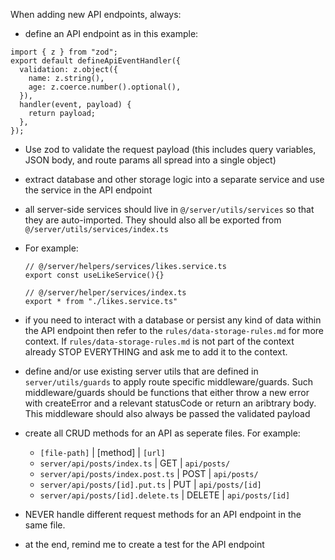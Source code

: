 When adding new API endpoints, always:

- define an API endpoint as in this example:

```
import { z } from "zod";
export default defineApiEventHandler({
  validation: z.object({
    name: z.string(),
    age: z.coerce.number().optional(),
  }),
  handler(event, payload) {
    return payload;
  },
});
```

- Use zod to validate the request payload (this includes query variables, JSON body, and route params all spread into a single object)
- extract database and other storage logic into a separate service and use the service in the API endpoint
- all server-side services should live in `@/server/utils/services` so that they are auto-imported. They should also all be exported from `@/server/utils/services/index.ts`
- For example:

  ```
  // @/server/helpers/services/likes.service.ts
  export const useLikeService(){}

  // @/server/helper/services/index.ts
  export * from "./likes.service.ts"

  ```

- if you need to interact with a database or persist any kind of data within the API endpoint then refer to the `rules/data-storage-rules.md` for more context. If `rules/data-storage-rules.md` is not part of the context already STOP EVERYTHING and ask me to add it to the context.
- define and/or use existing server utils that are defined in `server/utils/guards` to apply route specific middleware/guards. Such middleware/guards should be functions that either throw a new error with createError and a relevant statusCode or return an aribtrary body. This middleware should also always be passed the validated payload
- create all CRUD methods for an API as seperate files. For example:
  - `[file-path]` | [method] | `[url]`
  - `server/api/posts/index.ts` | GET | `api/posts/`
  - `server/api/posts/index.post.ts` | POST | `api/posts/`
  - `server/api/posts/[id].put.ts` | PUT | `api/posts/[id]`
  - `server/api/posts/[id].delete.ts` | DELETE | `api/posts/[id]`
- NEVER handle different request methods for an API endpoint in the same file.
- at the end, remind me to create a test for the API endpoint
